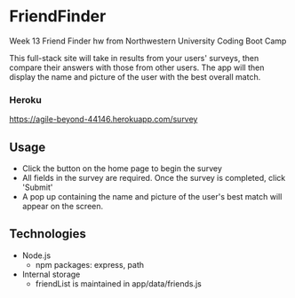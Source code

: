 # FriendFinder
Week 13 Friend Finder hw from Northwestern University Coding Boot Camp

This full-stack site will take in results from your users' surveys, then compare their answers with those from other users. The app will then display the name and picture of the user with the best overall match.

### Heroku
https://agile-beyond-44146.herokuapp.com/survey

## Usage
- Click the button on the home page to begin the survey
- All fields in the survey are required. Once the survey is completed, click 'Submit'
- A pop up containing the name and picture of the user's best match will appear on the screen.

## Technologies
- Node.js
    - npm packages: express, path
- Internal storage
    - friendList is maintained in app/data/friends.js
